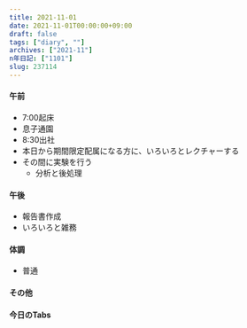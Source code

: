 ```yaml
---
title: 2021-11-01
date: 2021-11-01T00:00:00+09:00
draft: false
tags: ["diary", ""]
archives: ["2021-11"]
n年日記: ["1101"]
slug: 237114
---
```

#### 午前
- 7:00起床
- 息子通園
- 8:30出社
- 本日から期間限定配属になる方に、いろいろとレクチャーする
- その間に実験を行う
  - 分析と後処理
#### 午後
- 報告書作成
- いろいろと雑務
#### 体調
- 普通
#### その他
#### 今日のTabs
